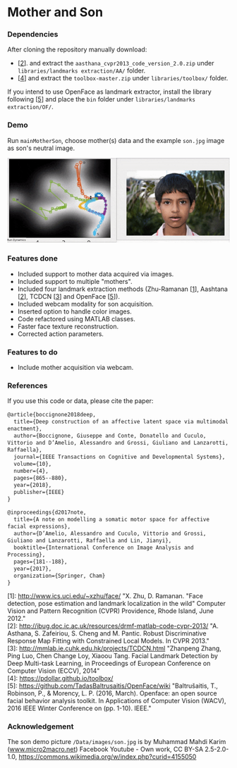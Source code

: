 # Mother and Son

### Dependencies
After cloning the repository manually download:
- [[2](#second)]. and extract the `aasthana_cvpr2013_code_version_2.0.zip` under `libraries/landmarks extraction/AA/` folder.
- [[4](#fourth)] and extract the `toolbox-master.zip` under `libraries/toolbox/` folder.

If you intend to use OpenFace as landmark extractor, install the library following [[5](#fifth)] and place the `bin` folder under `libraries/landmarks extraction/OF/`.

### Demo
Run `mainMotherSon`, choose mother(s) data and the example `son.jpg` image as son's neutral image.

<img src="references/demo.gif" alt="Demo example" width="800px">

### Features done
- Included support to mother data acquired via images.
- Included support to multiple "mothers".
- Included four landmark extraction methods (Zhu-Ramanan [[1](#first)], Aashtana [[2](#second)], TCDCN [[3](#third)] and OpenFace [[5](#fifth)]).
- Included webcam modality for son acquisition.
- Inserted option to handle color images.
- Code refactored using MATLAB classes.
- Faster face texture reconstruction.
- Corrected action parameters.

### Features to do
- Include mother acquisition via webcam.

### References

If you use this code or data, please cite the paper:

```
@article{boccignone2018deep,
  title={Deep construction of an affective latent space via multimodal enactment},
  author={Boccignone, Giuseppe and Conte, Donatello and Cuculo, Vittorio and D’Amelio, Alessandro and Grossi, Giuliano and Lanzarotti, Raffaella},
  journal={IEEE Transactions on Cognitive and Developmental Systems},
  volume={10},
  number={4},
  pages={865--880},
  year={2018},
  publisher={IEEE}
}
```
```
@inproceedings{d2017note,
  title={A note on modelling a somatic motor space for affective facial expressions},
  author={D’Amelio, Alessandro and Cuculo, Vittorio and Grossi, Giuliano and Lanzarotti, Raffaella and Lin, Jianyi},
  booktitle={International Conference on Image Analysis and Processing},
  pages={181--188},
  year={2017},
  organization={Springer, Cham}
}
```



<a name="first">[1]</a>: http://www.ics.uci.edu/~xzhu/face/ "X. Zhu, D. Ramanan. \"Face detection, pose estimation and landmark localization in the wild\" Computer Vision and Pattern Recognition (CVPR) Providence, Rhode Island, June 2012."  
<a name="second">[2]</a>: http://ibug.doc.ic.ac.uk/resources/drmf-matlab-code-cvpr-2013/ "A. Asthana, S. Zafeiriou, S. Cheng and M. Pantic. Robust Discriminative Response Map Fitting with Constrained Local Models. In CVPR 2013."  
<a name="third">[3]</a>: http://mmlab.ie.cuhk.edu.hk/projects/TCDCN.html "Zhanpeng Zhang, Ping Luo, Chen Change Loy, Xiaoou Tang. Facial Landmark Detection by Deep Multi-task Learning, in Proceedings of European Conference on Computer Vision (ECCV), 2014"  
<a name="fourth">[4]</a>: https://pdollar.github.io/toolbox/  
<a name="fifth">[5]</a>: https://github.com/TadasBaltrusaitis/OpenFace/wiki "Baltrušaitis, T., Robinson, P., & Morency, L. P. (2016, March). Openface: an open source facial behavior analysis toolkit. In Applications of Computer Vision (WACV), 2016 IEEE Winter Conference on (pp. 1-10). IEEE."

### Acknowledgement

The son demo picture `/Data/images/son.jpg` is by Muhammad Mahdi Karim (www.micro2macro.net) Facebook Youtube - Own work, CC BY-SA 2.5-2.0-1.0, https://commons.wikimedia.org/w/index.php?curid=4155050
